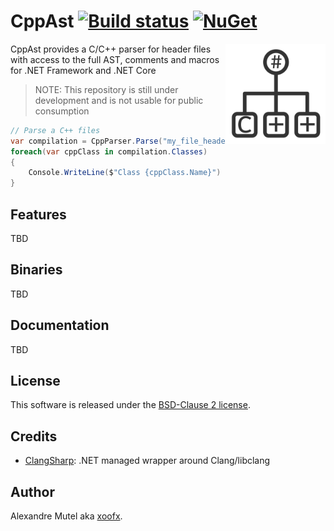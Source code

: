 # CppAst [![Build status](https://ci.appveyor.com/api/projects/status/75a6tolv5evpv5j4?svg=true)](https://ci.appveyor.com/project/xoofx/cppast)   [![NuGet](https://img.shields.io/nuget/v/CppAst.svg)](https://www.nuget.org/packages/CppAst/)

<img align="right" width="160px" height="160px" src="img/cppast.png">

CppAst provides a C/C++ parser for header files with access to the full AST, comments and macros for .NET Framework and .NET Core

> NOTE: This repository is still under development and is not usable for public consumption

```C#
// Parse a C++ files
var compilation = CppParser.Parse("my_file_header.h");
foreach(var cppClass in compilation.Classes)
{
    Console.WriteLine($"Class {cppClass.Name}")
}
```
## Features

TBD

## Binaries

TBD

## Documentation

TBD

## License

This software is released under the [BSD-Clause 2 license](https://opensource.org/licenses/BSD-2-Clause). 

## Credits

* [ClangSharp](https://github.com/microsoft/ClangSharp): .NET managed wrapper around Clang/libclang

## Author

Alexandre Mutel aka [xoofx](http://xoofx.com).
